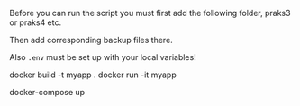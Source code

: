 Before you can run the script you must first add the following folder, praks3 or praks4 etc. 

Then add corresponding backup files there.

Also <code>.env</code> must be set up with your local variables!

docker build -t myapp .
docker run -it myapp

docker-compose up